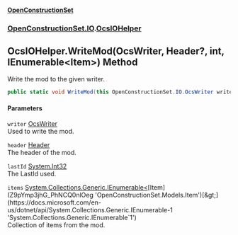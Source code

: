 #### [OpenConstructionSet](index 'index')
### [OpenConstructionSet.IO](index#OpenConstructionSet_IO 'OpenConstructionSet.IO').[OcsIOHelper](JZTSUWDp1bIPbzqkTvZY3Q 'OpenConstructionSet.IO.OcsIOHelper')
## OcsIOHelper.WriteMod(OcsWriter, Header?, int, IEnumerable&lt;Item&gt;) Method
Write the mod to the given writer.  
```csharp
public static void WriteMod(this OpenConstructionSet.IO.OcsWriter writer, OpenConstructionSet.Models.Header? header, int lastId, System.Collections.Generic.IEnumerable<OpenConstructionSet.Models.Item> items);
```
#### Parameters
<a name='OpenConstructionSet_IO_OcsIOHelper_WriteMod(OpenConstructionSet_IO_OcsWriter_OpenConstructionSet_Models_Header__int_System_Collections_Generic_IEnumerable_OpenConstructionSet_Models_Item_)_writer'></a>
`writer` [OcsWriter](ZpKxsyHEFPikx37jMDDXsg 'OpenConstructionSet.IO.OcsWriter')  
Used to write the mod.
  
<a name='OpenConstructionSet_IO_OcsIOHelper_WriteMod(OpenConstructionSet_IO_OcsWriter_OpenConstructionSet_Models_Header__int_System_Collections_Generic_IEnumerable_OpenConstructionSet_Models_Item_)_header'></a>
`header` [Header](bjExWrZuBlRDCiIUljjMrA 'OpenConstructionSet.Models.Header')  
The header of the mod.
  
<a name='OpenConstructionSet_IO_OcsIOHelper_WriteMod(OpenConstructionSet_IO_OcsWriter_OpenConstructionSet_Models_Header__int_System_Collections_Generic_IEnumerable_OpenConstructionSet_Models_Item_)_lastId'></a>
`lastId` [System.Int32](https://docs.microsoft.com/en-us/dotnet/api/System.Int32 'System.Int32')  
The LastId used.
  
<a name='OpenConstructionSet_IO_OcsIOHelper_WriteMod(OpenConstructionSet_IO_OcsWriter_OpenConstructionSet_Models_Header__int_System_Collections_Generic_IEnumerable_OpenConstructionSet_Models_Item_)_items'></a>
`items` [System.Collections.Generic.IEnumerable&lt;](https://docs.microsoft.com/en-us/dotnet/api/System.Collections.Generic.IEnumerable-1 'System.Collections.Generic.IEnumerable`1')[Item](Z9pYmp3jhG_PhNCQ0nlOeg 'OpenConstructionSet.Models.Item')[&gt;](https://docs.microsoft.com/en-us/dotnet/api/System.Collections.Generic.IEnumerable-1 'System.Collections.Generic.IEnumerable`1')  
Collection of items from the mod.
  
